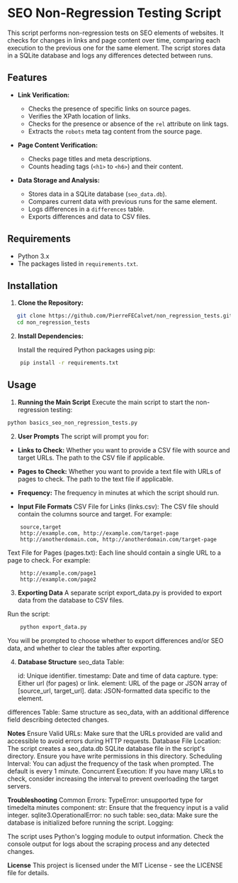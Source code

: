 # SEO Non-Regression Testing Script

This script performs non-regression tests on SEO elements of websites. It checks for changes in links and page content over time, comparing each execution to the previous one for the same element. The script stores data in a SQLite database and logs any differences detected between runs.

## Features

- **Link Verification:**
  - Checks the presence of specific links on source pages.
  - Verifies the XPath location of links.
  - Checks for the presence or absence of the `rel` attribute on link tags.
  - Extracts the `robots` meta tag content from the source page.

- **Page Content Verification:**
  - Checks page titles and meta descriptions.
  - Counts heading tags (`<h1>` to `<h6>`) and their content.

- **Data Storage and Analysis:**
  - Stores data in a SQLite database (`seo_data.db`).
  - Compares current data with previous runs for the same element.
  - Logs differences in a `differences` table.
  - Exports differences and data to CSV files.

## Requirements

- Python 3.x
- The packages listed in `requirements.txt`.

## Installation

1. **Clone the Repository:**
```bash
   git clone https://github.com/PierreFECalvet/non_regression_tests.git
   cd non_regression_tests
```

2. **Install Dependencies:**

    Install the required Python packages using pip:
```bash
    pip install -r requirements.txt
```

## Usage

1. **Running the Main Script**
Execute the main script to start the non-regression testing:

```bash
python basics_seo_non_regression_tests.py
```
2. **User Prompts**
The script will prompt you for:

- **Links to Check:**
    Whether you want to provide a CSV file with source and target URLs.
    The path to the CSV file if applicable.

- **Pages to Check:**
    Whether you want to provide a text file with URLs of pages to check.
    The path to the text file if applicable.

- **Frequency:**
    The frequency in minutes at which the script should run.

- **Input File Formats**
    CSV File for Links (links.csv):
    The CSV file should contain the columns source and target. For example:

```
    source,target
    http://example.com, http://example.com/target-page
    http://anotherdomain.com, http://anotherdomain.com/target-page
```

Text File for Pages (pages.txt):
Each line should contain a single URL to a page to check. For example:

```
    http://example.com/page1
    http://example.com/page2
```

3. **Exporting Data**
A separate script export_data.py is provided to export data from the database to CSV files.

Run the script:
```bash
    python export_data.py
```

You will be prompted to choose whether to export differences and/or SEO data, and whether to clear the tables after exporting.

4. **Database Structure**
seo_data Table:

    id: Unique identifier.
    timestamp: Date and time of data capture.
    type: Either url (for pages) or link.
    element: URL of the page or JSON array of [source_url, target_url].
    data: JSON-formatted data specific to the element.

differences Table:
    Same structure as seo_data, with an additional difference field describing detected changes.

**Notes**
Ensure Valid URLs: Make sure that the URLs provided are valid and accessible to avoid errors during HTTP requests.
Database File Location: The script creates a seo_data.db SQLite database file in the script's directory. Ensure you have write permissions in this directory.
Scheduling Interval: You can adjust the frequency of the task when prompted. The default is every 1 minute.
Concurrent Execution: If you have many URLs to check, consider increasing the interval to prevent overloading the target servers.

**Troubleshooting**
    Common Errors:
    TypeError: unsupported type for timedelta minutes component: str: Ensure that the frequency input is a valid integer.
    sqlite3.OperationalError: no such table: seo_data: Make sure the database is initialized before running the script.
    Logging:

The script uses Python's logging module to output information. Check the console output for logs about the scraping process and any detected changes.

**License**
    This project is licensed under the MIT License - see the LICENSE file for details.
